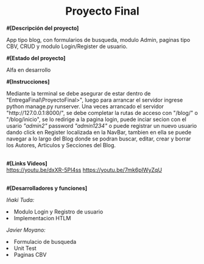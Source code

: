 <h1 align="center"> Proyecto Final </h1>

<b>*#*[Descripción del proyecto]</b>
<p>App tipo blog, con formularios de busqueda, modulo Admin, paginas tipo CBV, CRUD y modulo Login/Register de usuario.</p>

<b>*#*[Estado del proyecto]</b>
<p>Alfa en desarrollo</p>

<b>*#*[Instrucciones]</b>
<p> Mediante la terminal se debe asegurar de estar dentro de "EntregaFinal\ProyectoFinal>", luego para arrancar el servidor ingrese python manage.py runserver.
Una veces arrancado el servidor "http://127.0.0.1:8000/", se debe completar la rutas de acceso con "/blog/" o "/blog/inicio", se lo redirige a la pagina login, puede inciar secion con el usario <i>"admin2"</i> password <i>"admin1234"</i> o puede registrar un nuevo usuario dando click en Register localizada en la NavBar, tambien en ella se puede navegar a lo largo del Blog donde se podran buscar, editar, crear y borrar los Autores, Articulos y Secciones del Blog.</p>

<br><b>*#*[Links Videos]</b></br>
https://youtu.be/dxXR-5PI4ss
https://youtu.be/7mk6pIWyZqU

<br><b>*#*[Desarrolladores y funciones]</b></br>
<p><i>Iñaki Tuda:</i>
<li>Modulo Login y Registro de usuario</li>
<li>Implementacion HTLM</li>

<i>Javier Moyano:</i>
<li>Formulacio de busqueda</li>
<li>Unit Test</li>
<li>Paginas CBV</li>
</p>

